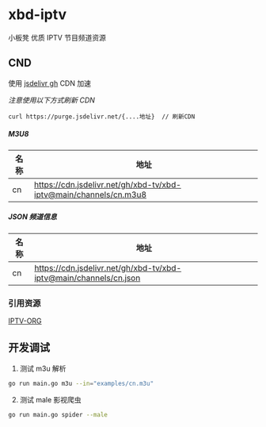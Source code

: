 # xbd-iptv
小板凳 优质 IPTV 节目频道资源

## CND
使用 [jsdelivr gh](https://www.jsdelivr.com/github) CDN 加速

*注意使用以下方式刷新 CDN*
```
curl https://purge.jsdelivr.net/{....地址}  // 刷新CDN
```
##### M3U8
| 名称 | 地址                                                              |
| ---- | ----------------------------------------------------------------- |
| cn   | https://cdn.jsdelivr.net/gh/xbd-tv/xbd-iptv@main/channels/cn.m3u8 |
##### JSON 频道信息
| 名称 | 地址                                                              |
| ---- | ----------------------------------------------------------------- |
| cn   | https://cdn.jsdelivr.net/gh/xbd-tv/xbd-iptv@main/channels/cn.json |

### 引用资源
[IPTV-ORG](https://github.com/iptv-org/iptv)


## 开发调试
1. 测试 m3u 解析
```bash
go run main.go m3u --in="examples/cn.m3u"
```
2. 测试 male 影视爬虫
```bash
go run main.go spider --male
```
